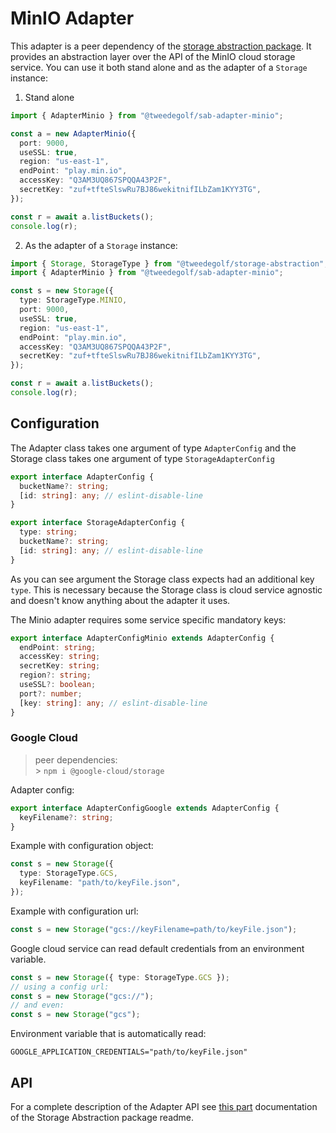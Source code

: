 # MinIO Adapter

This adapter is a peer dependency of the [storage abstraction package](https://www.npmjs.com/package/@tweedegolf/storage-abstraction). It provides an abstraction layer over the API of the MinIO cloud storage service. You can use it both stand alone and as the adapter of a `Storage` instance:

1. Stand alone

```typescript
import { AdapterMinio } from "@tweedegolf/sab-adapter-minio";

const a = new AdapterMinio({
  port: 9000,
  useSSL: true,
  region: "us-east-1",
  endPoint: "play.min.io",
  accessKey: "Q3AM3UQ867SPQQA43P2F",
  secretKey: "zuf+tfteSlswRu7BJ86wekitnifILbZam1KYY3TG",
});

const r = await a.listBuckets();
console.log(r);
```

2. As the adapter of a `Storage` instance:

```typescript
import { Storage, StorageType } from "@tweedegolf/storage-abstraction";
import { AdapterMinio } from "@tweedegolf/sab-adapter-minio";

const s = new Storage({
  type: StorageType.MINIO,
  port: 9000,
  useSSL: true,
  region: "us-east-1",
  endPoint: "play.min.io",
  accessKey: "Q3AM3UQ867SPQQA43P2F",
  secretKey: "zuf+tfteSlswRu7BJ86wekitnifILbZam1KYY3TG",
});

const r = await a.listBuckets();
console.log(r);
```

## Configuration

The Adapter class takes one argument of type `AdapterConfig` and the Storage class takes one argument of type `StorageAdapterConfig`

```typescript
export interface AdapterConfig {
  bucketName?: string;
  [id: string]: any; // eslint-disable-line
}

export interface StorageAdapterConfig {
  type: string;
  bucketName?: string;
  [id: string]: any; // eslint-disable-line
}
```

As you can see argument the Storage class expects had an additional key `type`. This is necessary because the Storage class is cloud service agnostic and doesn't know anything about the adapter it uses.

The Minio adapter requires some service specific mandatory keys:

```typescript
export interface AdapterConfigMinio extends AdapterConfig {
  endPoint: string;
  accessKey: string;
  secretKey: string;
  region?: string;
  useSSL?: boolean;
  port?: number;
  [key: string]: any; // eslint-disable-line
}
```

### Google Cloud

> peer dependencies: <br/> > `npm i @google-cloud/storage`

Adapter config:

```typescript
export interface AdapterConfigGoogle extends AdapterConfig {
  keyFilename?: string;
}
```

Example with configuration object:

```typescript
const s = new Storage({
  type: StorageType.GCS,
  keyFilename: "path/to/keyFile.json",
});
```

Example with configuration url:

```typescript
const s = new Storage("gcs://keyFilename=path/to/keyFile.json");
```

Google cloud service can read default credentials from an environment variable.

```typescript
const s = new Storage({ type: StorageType.GCS });
// using a config url:
const s = new Storage("gcs://");
// and even:
const s = new Storage("gcs");
```

Environment variable that is automatically read:

```shell
GOOGLE_APPLICATION_CREDENTIALS="path/to/keyFile.json"
```

## API

For a complete description of the Adapter API see [this part](https://github.com/tweedegolf/storage-abstraction/blob/master/README.md#adapter-api) documentation of the Storage Abstraction package readme.
